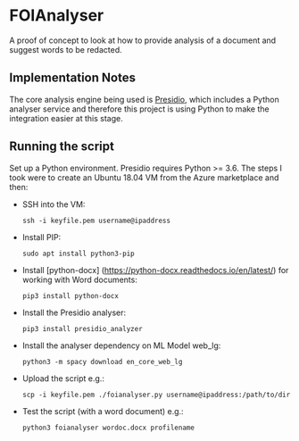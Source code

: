 # FOIAnalyser

A proof of concept to look at how to provide analysis of a document and suggest words to be redacted.

## Implementation Notes

The core analysis engine being used is [Presidio](https://github.com/microsoft/presidio), which includes a Python analyser service and therefore this project is using Python to make the integration easier at this stage.

## Running the script

Set up a Python environment. Presidio requires Python >= 3.6. The steps I took were to create an Ubuntu 18.04 VM from the Azure marketplace and then:

- SSH into the VM:

    `ssh -i keyfile.pem username@ipaddress`

- Install PIP:

    `sudo apt install python3-pip`

- Install [python-docx] (https://python-docx.readthedocs.io/en/latest/) for working with Word documents:

    `pip3 install python-docx`

- Install the Presidio analyser:

    `pip3 install presidio_analyzer`

- Install the analyser dependency on ML Model web_lg:

    `python3 -m spacy download en_core_web_lg`

- Upload the script e.g.:

    `scp -i keyfile.pem ./foianalyser.py username@ipaddress:/path/to/dir`

- Test the script (with a word document) e.g.:

    `python3 foianalyser wordoc.docx profilename`